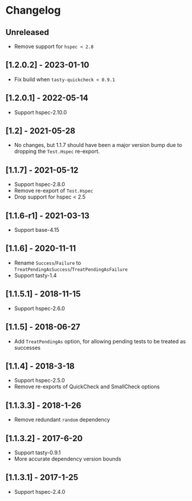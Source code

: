 # Changelog

## Unreleased

- Remove support for `hspec < 2.8`

## [1.2.0.2] - 2023-01-10

- Fix build when `tasty-quickcheck < 0.9.1`

## [1.2.0.1] - 2022-05-14

- Support hspec-2.10.0

## [1.2] - 2021-05-28

- No changes, but 1.1.7 should have been a major version bump due to dropping the `Test.Hspec` re-export.

## [1.1.7] - 2021-05-12

- Support hspec-2.8.0
- Remove re-export of `Test.Hspec`
- Drop support for hspec < 2.5

## [1.1.6-r1] - 2021-03-13

- Support base-4.15

## [1.1.6] - 2020-11-11

- Rename `Success`/`Failure` to `TreatPendingAsSuccess`/`TreatPendingAsFailure`
- Support tasty-1.4

## [1.1.5.1] - 2018-11-15

- Support hspec-2.6.0

## [1.1.5] - 2018-06-27

- Add `TreatPendingAs` option, for allowing pending tests to be treated as successes

## [1.1.4] - 2018-3-18

- Support hspec-2.5.0
- Remove re-exports of QuickCheck and SmallCheck options

## [1.1.3.3] - 2018-1-26

- Remove redundant `random` dependency

## [1.1.3.2] - 2017-6-20

- Support tasty-0.9.1
- More accurate dependency version bounds

## [1.1.3.1] - 2017-1-25

- Support hspec-2.4.0
